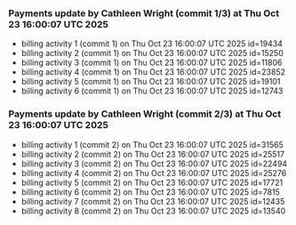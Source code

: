
### Payments update by Cathleen Wright (commit 1/3) at Thu Oct 23 16:00:07 UTC 2025
- billing activity 1 (commit 1) on Thu Oct 23 16:00:07 UTC 2025 id=19434
- billing activity 2 (commit 1) on Thu Oct 23 16:00:07 UTC 2025 id=15250
- billing activity 3 (commit 1) on Thu Oct 23 16:00:07 UTC 2025 id=11806
- billing activity 4 (commit 1) on Thu Oct 23 16:00:07 UTC 2025 id=23852
- billing activity 5 (commit 1) on Thu Oct 23 16:00:07 UTC 2025 id=19101
- billing activity 6 (commit 1) on Thu Oct 23 16:00:07 UTC 2025 id=12743

### Payments update by Cathleen Wright (commit 2/3) at Thu Oct 23 16:00:07 UTC 2025
- billing activity 1 (commit 2) on Thu Oct 23 16:00:07 UTC 2025 id=31565
- billing activity 2 (commit 2) on Thu Oct 23 16:00:07 UTC 2025 id=25517
- billing activity 3 (commit 2) on Thu Oct 23 16:00:07 UTC 2025 id=22494
- billing activity 4 (commit 2) on Thu Oct 23 16:00:07 UTC 2025 id=25276
- billing activity 5 (commit 2) on Thu Oct 23 16:00:07 UTC 2025 id=17721
- billing activity 6 (commit 2) on Thu Oct 23 16:00:07 UTC 2025 id=7815
- billing activity 7 (commit 2) on Thu Oct 23 16:00:07 UTC 2025 id=12435
- billing activity 8 (commit 2) on Thu Oct 23 16:00:07 UTC 2025 id=13540
